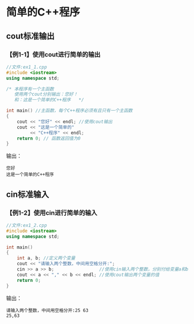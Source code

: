 # 简单的C++程序

## cout标准输出

### 【例1-1】使用cout进行简单的输出

```c++
//文件:ex1_1.cpp
#include <iostream>
using namespace std;

/* 本程序有一个主函数
   使用两个cout分别输出：您好！
   和：这是一个简单的C++程序   */

int main() //主函数，每个C++程序必须有且只有一个主函数
{
    cout << "您好" << endl; //使用cout输出
    cout << "这是一个简单的"
         << "C++程序" << endl;
    return 0; // 函数返回值为0
}
```

输出：

```
您好
这是一个简单的C++程序
```



## cin标准输入

### 【例1-2】使用cin进行简单的输入

```c++
//文件:ex1_2.cpp
#include <iostream>
using namespace std;

int main()
{
    int a, b; //定义两个变量
    cout << "请输入两个整数，中间用空格分开:";
    cin >> a >> b;                 //使用cin输入两个整数，分别付给变量a和b
    cout << a << "," << b << endl; //使用cout输出两个变量的值
    return 0;
}
```

输出：

```
请输入两个整数，中间用空格分开:25 63
25,63
```

